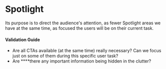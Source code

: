 # Spotlight

Its purpose is to direct the audience's attention, as fewer Spotlight areas we have at the same time, as focused the users will be on their current task. 

#### Validation Guide

* Are all CTAs available \(at the same time\) really necessary? Can we focus just on some of them during this specific user task?
*  Are ****there any important information being hidden in the clutter?



